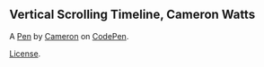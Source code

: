 Vertical Scrolling Timeline, Cameron Watts
------------------------------------------


A [Pen](http://codepen.io/SleepySecret12/pen/MJYLmO) by [Cameron](http://codepen.io/SleepySecret12) on [CodePen](http://codepen.io/).

[License](http://codepen.io/SleepySecret12/pen/MJYLmO/license).